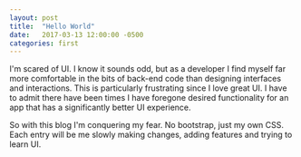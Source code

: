 ```yaml
---
layout: post
title:  "Hello World"
date:   2017-03-13 12:00:00 -0500
categories: first
---
```

I'm scared of UI.  I know it sounds odd, but as a developer I find myself far more comfortable in the bits of back-end code than designing interfaces and interactions.  This is particularly frustrating since I love great UI.  I have to admit there have been times I have foregone desired functionality for an app that has a significantly better UI experience.

So with this blog I'm conquering my fear.  No bootstrap, just my own CSS.  Each entry will be me slowly making changes, adding features and trying to learn UI.
